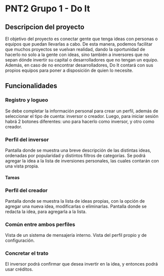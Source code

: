 # PNT2 Grupo 1 - Do It

## Descripcion del proyecto
El objetivo del proyecto es conectar gente que tenga ideas con personas o equipos que puedan llevarlas a cabo. De esta manera, podemos facilitar que muchos proyectos se vuelvan realidad, dando la oportunidad de hacerlo no solo a la gente con ideas, sino también a inversores que no sepan dónde invertir su capital o desarrolladores que no tengan un equipo.
Además, en caso de no encontrar desarrolladores, Do It contará con sus propios equipos para poner a disposición de quien lo necesite.

## Funcionalidades
### Registro y logueo
Se debe completar la información personal para crear un perfil, además de seleccionar el tipo de cuenta: inversor o creador.
Luego, para iniciar sesión habrá 2 botones diferentes: uno para hacerlo como inversor, y otro como creador.
### Perfil del inversor
Pantalla donde se muestra una breve descripción de las distintas ideas, ordenadas por popularidad y distintos filtros de categorías. 
Se podrá agregar la idea a la lista de inversiones personales, las cuales contarán con una vista propia.

#### Tareas

### Perfil del creador
Pantalla donde se muestra la lista de ideas propias, con la opción de agregar una nueva idea, modificarlas o eliminarlas. 
Pantalla donde se redacta la idea, para agregarla a la lista.
### Común entre ambos perfiles
Vista de un sistema de mensajería interno.
Vista del perfil propio y de configuración.

### Concretar el trato
El inversor podrá confirmar que desea invertir en la idea, y entonces podrá usar créditos.